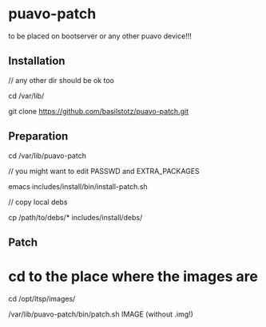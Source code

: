 puavo-patch
===========

to be placed on bootserver or any other puavo device!!!


## Installation

 // any other dir should be ok too 

 cd /var/lib/

 git clone https://github.com/basilstotz/puavo-patch.git


## Preparation

 cd /var/lib/puavo-patch 

 // you might want to edit PASSWD and EXTRA_PACKAGES

 emacs includes/install/bin/install-patch.sh

 // copy local debs

 cp /path/to/debs/* includes/install/debs/

## Patch


# cd to the place where the images are

  cd /opt/ltsp/images/

  /var/lib/puavo-patch/bin/patch.sh IMAGE  (without .img!)


